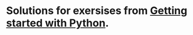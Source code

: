 # Solutions for exersises from [Getting started with Python](https://github.com/koldunovn/python_data_train).
